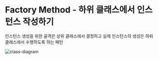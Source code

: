 # Factory Method - 하위 클래스에서 인스턴스 작성하기
인스턴스 생성을 위한 골격은 상위 클래스에서 결정하고 실제 인스턴스의 생성은 하위 클래스에서 수행하도록 하는 패턴

![class-diagram](http://www.plantuml.com/plantuml/proxy?src=https://raw.githubusercontent.com/hanbee1005/basic-design-pattern/main/resources/puml/chapter04.puml)
